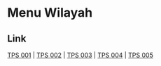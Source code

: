 # Menu Wilayah

## Link

[TPS 001](https://github.com/gigit-pemilu/pemilu-2024-11-aceh/tree/main/pilpres/hitung-suara/sub/11-aceh/sub/09-simeulue/sub/01-simeulue-tengah/sub/2008-kampung-aie/sub/001-tps)
 | 
[TPS 002](https://github.com/gigit-pemilu/pemilu-2024-11-aceh/tree/main/pilpres/hitung-suara/sub/11-aceh/sub/09-simeulue/sub/01-simeulue-tengah/sub/2008-kampung-aie/sub/002-tps)
 | 
[TPS 003](https://github.com/gigit-pemilu/pemilu-2024-11-aceh/tree/main/pilpres/hitung-suara/sub/11-aceh/sub/09-simeulue/sub/01-simeulue-tengah/sub/2008-kampung-aie/sub/003-tps)
 | 
[TPS 004](https://github.com/gigit-pemilu/pemilu-2024-11-aceh/tree/main/pilpres/hitung-suara/sub/11-aceh/sub/09-simeulue/sub/01-simeulue-tengah/sub/2008-kampung-aie/sub/004-tps)
 | 
[TPS 005](https://github.com/gigit-pemilu/pemilu-2024-11-aceh/tree/main/pilpres/hitung-suara/sub/11-aceh/sub/09-simeulue/sub/01-simeulue-tengah/sub/2008-kampung-aie/sub/005-tps)


